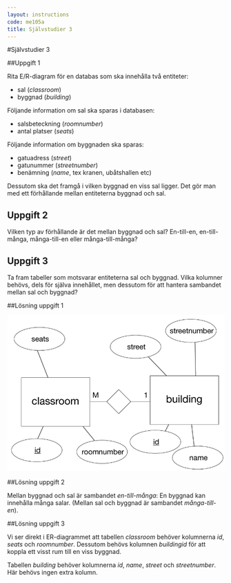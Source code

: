 ```yaml
---
layout: instructions
code: me105a
title: Självstudier 3
---
```


<style>
table {border-collapse: collapse;font-size:smaller}
th, td {border: 1px solid #BBBBBB}
th, td {text-align:left}
th, td {padding: 6px;}
</style>



#Självstudier 3

##Uppgift 1

Rita E/R-diagram för en databas som ska innehålla två entiteter:

- sal (*classroom*)
- byggnad (*building*)

Följande information om sal ska sparas i databasen:

- salsbeteckning (*roomnumber*)
- antal platser (*seats*)

Följande information om byggnaden ska sparas:

- gatuadress (*street*)
- gatunummer (*streetnumber*)
- benämning (*name*, tex kranen, ubåtshallen etc)

Dessutom ska det framgå i vilken byggnad en viss sal ligger. Det gör man med ett förhållande mellan entiteterna byggnad och sal.

## Uppgift 2

Vilken typ av förhållande är det mellan byggnad och sal? En-till-en, en-till-många, många-till-en eller många-till-många?

## Uppgift 3

Ta fram tabeller som motsvarar entiteterna sal och byggnad. Vilka kolumner behövs, dels för själva innehållet, men dessutom för att hantera sambandet mellan sal och byggnad?

##Lösning uppgift 1
 
![](im3/er.png)

##Lösning uppgift 2

Mellan byggnad och sal är sambandet *en-till-många*: En byggnad kan innehålla många salar. (Mellan sal och byggnad är sambandet *många-till-en*).

##Lösning uppgift 3

Vi ser direkt i ER-diagrammet att tabellen *classroom* behöver kolumnerna *id*, *seats* och *roomnumber*. Dessutom behövs kolumnen *buildingid* för att koppla ett visst rum till en viss byggnad. 

Tabellen *building* behöver kolumnerna *id*, *name*, *street* och *streetnumber*. Här behövs ingen extra kolumn. 

